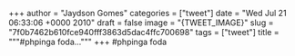 
+++
author = "Jaydson Gomes"
categories = ["tweet"]
date = "Wed Jul 21 06:33:06 +0000 2010"
draft = false
image = "{TWEET_IMAGE}"
slug = "7f0b7462b610fce940fff3863d5dac4ffc700698"
tags = ["tweet"]
title = """#phpinga foda..."""
+++
#phpinga foda
